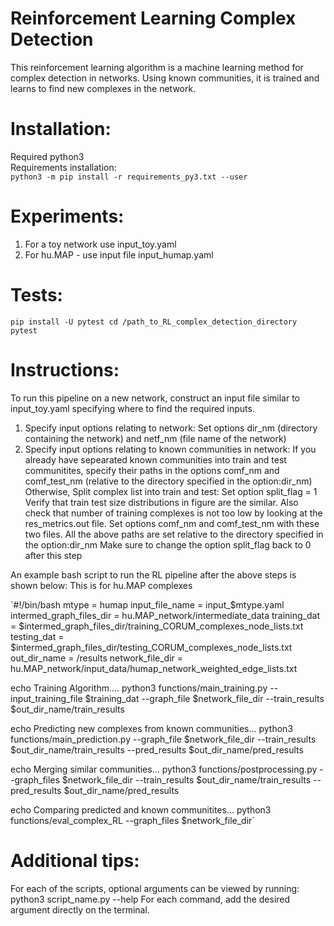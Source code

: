 # Reinforcement Learning Complex Detection
This reinforcement learning algorithm is a machine learning method for complex detection in networks. Using known communities, it is trained and learns to find new complexes in the network.

# Installation:
Required python3                                  
Requirements installation:                        
`python3 -m pip install -r requirements_py3.txt --user`

# Experiments:
1. For a toy network use input_toy.yaml
2. For hu.MAP - use input file input_humap.yaml

# Tests:
`pip install -U pytest
cd /path_to_RL_complex_detection_directory
pytest`

# Instructions:
To run this pipeline on a new network, construct an input file similar to input_toy.yaml specifying where to find the required inputs.
1. Specify input options relating to network: Set options dir_nm (directory containing the network) and netf_nm (file name of the network)
2. Specify input options relating to known communities in network: If you already have sepearated known communities into train and test communitites, specify their paths in the options comf_nm and comf_test_nm (relative to the directory specified in the option:dir_nm) Otherwise, Split complex list into train and test: Set option split_flag = 1 Verify that train test size distributions in figure are the similar. Also check that number of training complexes is not too low by looking at the res_metrics.out file. Set options comf_nm and comf_test_nm with these two files. All the above paths are set relative to the directory specified in the option:dir_nm Make sure to change the option split_flag back to 0 after this step

An example bash script to run the RL pipeline after the above steps is shown below: This is for hu.MAP complexes

`#!/bin/bash
mtype = humap
input_file_name = input_$mtype.yaml
intermed_graph_files_dir = hu.MAP_network/intermediate_data
training_dat = $intermed_graph_files_dir/training_CORUM_complexes_node_lists.txt
testing_dat = $intermed_graph_files_dir/testing_CORUM_complexes_node_lists.txt
out_dir_name = /results
network_file_dir = hu.MAP_network/input_data/humap_network_weighted_edge_lists.txt

echo Training Algorithm....
python3 functions/main_training.py  --input_training_file $training_dat --graph_file $network_file_dir --train_results $out_dir_name/train_results

echo Predicting new complexes from known communities...
python3 functions/main_prediction.py --graph_file $network_file_dir --train_results $out_dir_name/train_results --pred_results $out_dir_name/pred_results

echo Merging similar communities...
python3 functions/postprocessing.py --graph_files $network_file_dir --train_results $out_dir_name/train_results --pred_results $out_dir_name/pred_results

echo Comparing predicted and known communitites...
python3 functions/eval_complex_RL --graph_files $network_file_dir`

# Additional tips:
For each of the scripts, optional arguments can be viewed by running: python3 script_name.py --help
For each command, add the desired argument directly on the terminal.
